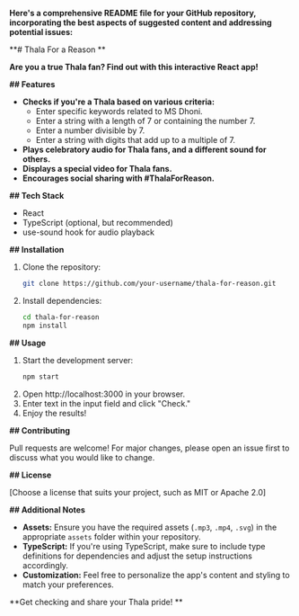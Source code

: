  **Here's a comprehensive README file for your GitHub repository, incorporating the best aspects of suggested content and addressing potential issues:**

**# Thala For a Reason **

**Are you a true Thala fan? Find out with this interactive React app!** 

**## Features**

- **Checks if you're a Thala based on various criteria:**
    - Enter specific keywords related to MS Dhoni.
    - Enter a string with a length of 7 or containing the number 7.
    - Enter a number divisible by 7.
    - Enter a string with digits that add up to a multiple of 7.
- **Plays celebratory audio for Thala fans, and a different sound for others.**
- **Displays a special video for Thala fans.**
- **Encourages social sharing with #ThalaForReason.**

**## Tech Stack**

- React
- TypeScript (optional, but recommended)
- use-sound hook for audio playback

**## Installation**

1. Clone the repository:
   ```bash
   git clone https://github.com/your-username/thala-for-reason.git
   ```
2. Install dependencies:
   ```bash
   cd thala-for-reason
   npm install
   ```

**## Usage**

1. Start the development server:
   ```bash
   npm start
   ```
2. Open http://localhost:3000 in your browser.
3. Enter text in the input field and click "Check."
4. Enjoy the results! 

**## Contributing**

Pull requests are welcome! For major changes, please open an issue first to discuss what you would like to change.

**## License**

[Choose a license that suits your project, such as MIT or Apache 2.0]

**## Additional Notes**

- **Assets:** Ensure you have the required assets (`.mp3`, `.mp4`, `.svg`) in the appropriate `assets` folder within your repository.
- **TypeScript:** If you're using TypeScript, make sure to include type definitions for dependencies and adjust the setup instructions accordingly.
- **Customization:** Feel free to personalize the app's content and styling to match your preferences.

**Get checking and share your Thala pride! **
